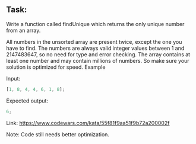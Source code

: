## Task:

Write a function called findUnique which returns the only unique number from an array.

All numbers in the unsorted array are present twice, except the one you have to find. The numbers are always valid integer values between 1 and 2147483647, so no need for type and error checking. The array contains at least one number and may contain millions of numbers. So make sure your solution is optimized for speed.
Example

Input:

```javascript
[1, 8, 4, 4, 6, 1, 8];
```

Expected output:

```javascript
6;
```

Link:
https://www.codewars.com/kata/55f81f9aa51f9b72a200002f

Note: Code still needs better optimization.
